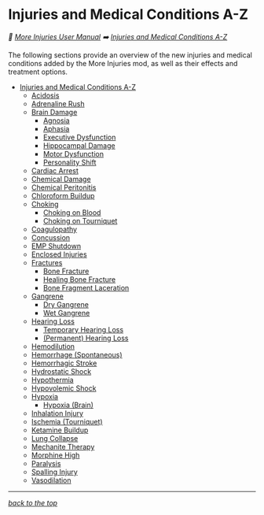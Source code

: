 # Injuries and Medical Conditions A-Z

<!-- @generate_breadcrumb_trail {"template": "_:file_folder: {0}_", "connector": " :arrow_right: "} -->
_:file_folder: [More Injuries User Manual](/docs/wiki/README.md) :arrow_right: [Injuries and Medical Conditions A-Z](/docs/wiki/injuries/README.md)_
<!-- @end_generated_block -->

The following sections provide an overview of the new injuries and medical conditions added by the More Injuries mod, as well as their effects and treatment options.

<!-- @generate_toc {"source": ".", "indent": 2} -->
- [Injuries and Medical Conditions A-Z](/docs/wiki/injuries/README.md#injuries-and-medical-conditions-a-z)
  - [Acidosis](/docs/wiki/injuries/acidosis.md#acidosis)
  - [Adrenaline Rush](/docs/wiki/injuries/adrenaline-rush.md#adrenaline-rush)
  - [Brain Damage](/docs/wiki/injuries/brain-damage.md#brain-damage)
    - [Agnosia](/docs/wiki/injuries/brain-damage.md#agnosia)
    - [Aphasia](/docs/wiki/injuries/brain-damage.md#aphasia)
    - [Executive Dysfunction](/docs/wiki/injuries/brain-damage.md#executive-dysfunction)
    - [Hippocampal Damage](/docs/wiki/injuries/brain-damage.md#hippocampal-damage)
    - [Motor Dysfunction](/docs/wiki/injuries/brain-damage.md#motor-dysfunction)
    - [Personality Shift](/docs/wiki/injuries/brain-damage.md#personality-shift)
  - [Cardiac Arrest](/docs/wiki/injuries/cardiac-arrest.md#cardiac-arrest)
  - [Chemical Damage](/docs/wiki/injuries/chemical-damage.md#chemical-damage)
  - [Chemical Peritonitis](/docs/wiki/injuries/chemical-peritonitis.md#chemical-peritonitis)
  - [Chloroform Buildup](/docs/wiki/injuries/chloroform-buildup.md#chloroform-buildup)
  - [Choking](/docs/wiki/injuries/choking.md#choking)
    - [Choking on Blood](/docs/wiki/injuries/choking.md#choking-on-blood)
    - [Choking on Tourniquet](/docs/wiki/injuries/choking.md#choking-on-tourniquet)
  - [Coagulopathy](/docs/wiki/injuries/coagulopathy.md#coagulopathy)
  - [Concussion](/docs/wiki/injuries/concussion.md#concussion)
  - [EMP Shutdown](/docs/wiki/injuries/emp-shutdown.md#emp-shutdown)
  - [Enclosed Injuries](/docs/wiki/injuries/enclosed-injuries.md#enclosed-injuries)
  - [Fractures](/docs/wiki/injuries/fractures.md#fractures)
    - [Bone Fracture](/docs/wiki/injuries/fractures.md#bone-fracture)
    - [Healing Bone Fracture](/docs/wiki/injuries/fractures.md#healing-bone-fracture)
    - [Bone Fragment Laceration](/docs/wiki/injuries/fractures.md#bone-fragment-laceration)
  - [Gangrene](/docs/wiki/injuries/gangrene.md#gangrene)
    - [Dry Gangrene](/docs/wiki/injuries/gangrene.md#dry-gangrene)
    - [Wet Gangrene](/docs/wiki/injuries/gangrene.md#wet-gangrene)
  - [Hearing Loss](/docs/wiki/injuries/hearing-loss.md#hearing-loss)
    - [Temporary Hearing Loss](/docs/wiki/injuries/hearing-loss.md#temporary-hearing-loss)
    - [(Permanent) Hearing Loss](/docs/wiki/injuries/hearing-loss.md#permanent-hearing-loss)
  - [Hemodilution](/docs/wiki/injuries/hemodilution.md#hemodilution)
  - [Hemorrhage (Spontaneous)](/docs/wiki/injuries/hemorrhage.md#hemorrhage-spontaneous)
  - [Hemorrhagic Stroke](/docs/wiki/injuries/hemorrhagic-stroke.md#hemorrhagic-stroke)
  - [Hydrostatic Shock](/docs/wiki/injuries/hydrostatic-shock.md#hydrostatic-shock)
  - [Hypothermia](/docs/wiki/injuries/hypothermia.md#hypothermia)
  - [Hypovolemic Shock](/docs/wiki/injuries/hypovolemic-shock.md#hypovolemic-shock)
  - [Hypoxia](/docs/wiki/injuries/hypoxia.md#hypoxia)
    - [Hypoxia (Brain)](/docs/wiki/injuries/hypoxia.md#hypoxia-brain)
  - [Inhalation Injury](/docs/wiki/injuries/inhalation-injury.md#inhalation-injury)
  - [Ischemia (Tourniquet)](/docs/wiki/injuries/ischemia.md#ischemia-tourniquet)
  - [Ketamine Buildup](/docs/wiki/injuries/ketamine-buildup.md#ketamine-buildup)
  - [Lung Collapse](/docs/wiki/injuries/lung-collapse.md#lung-collapse)
  - [Mechanite Therapy](/docs/wiki/injuries/mechanite-therapy.md#mechanite-therapy)
  - [Morphine High](/docs/wiki/injuries/morphine-high.md#morphine-high)
  - [Paralysis](/docs/wiki/injuries/paralysis.md#paralysis)
  - [Spalling Injury](/docs/wiki/injuries/spalling-injury.md#spalling-injury)
  - [Vasodilation](/docs/wiki/injuries/vasodilation.md#vasodilation)
<!-- @end_generated_block -->

<!-- @generate_link_to_top {"template": "---\n_[back to the top]({1})_"} -->
---
_[back to the top](#injuries-and-medical-conditions-a-z)_
<!-- @end_generated_block -->

